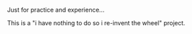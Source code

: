 Just for practice and experience...

This is a "i have nothing to do so i re-invent the wheel" project.